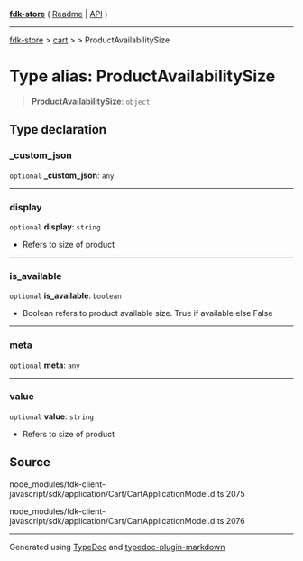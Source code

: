 [**fdk-store**](../../../README.md) ( [Readme](../../../README.md) \| [API](../../../API.md) )

---

[fdk-store](../../../API.md) > [cart](../../README.md) > [<internal>](../README.md) > ProductAvailabilitySize

# Type alias: ProductAvailabilitySize

> **ProductAvailabilitySize**: `object`

## Type declaration

### \_custom_json

`optional` **\_custom_json**: `any`

---

### display

`optional` **display**: `string`

- Refers to size of product

---

### is_available

`optional` **is_available**: `boolean`

- Boolean refers to product available
  size. True if available else False

---

### meta

`optional` **meta**: `any`

---

### value

`optional` **value**: `string`

- Refers to size of product

## Source

node_modules/fdk-client-javascript/sdk/application/Cart/CartApplicationModel.d.ts:2075

node_modules/fdk-client-javascript/sdk/application/Cart/CartApplicationModel.d.ts:2076

---

Generated using [TypeDoc](https://typedoc.org/) and [typedoc-plugin-markdown](https://www.npmjs.com/package/typedoc-plugin-markdown)
